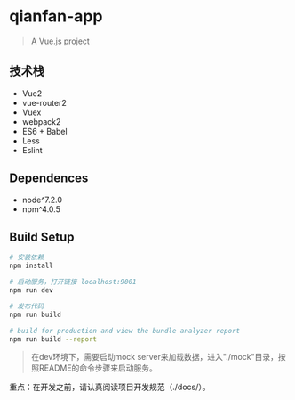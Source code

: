 # qianfan-app

> A Vue.js project

## 技术栈

- Vue2
- vue-router2
- Vuex
- webpack2
- ES6 + Babel
- Less
- Eslint

## Dependences

- node^7.2.0
- npm^4.0.5

## Build Setup

``` bash
# 安装依赖
npm install

# 启动服务，打开链接 localhost:9001
npm run dev

# 发布代码
npm run build

# build for production and view the bundle analyzer report
npm run build --report
```

> 在dev环境下，需要启动mock server来加载数据，进入"./mock"目录，按照README的命令步骤来启动服务。

重点：在开发之前，请认真阅读项目开发规范（./docs/）。
